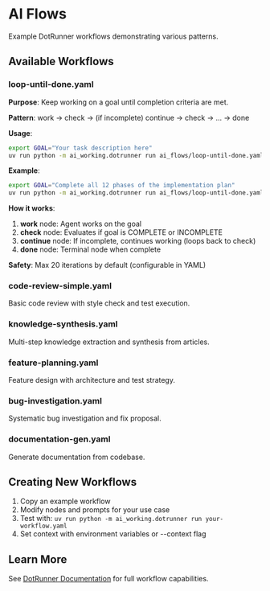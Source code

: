 # AI Flows

Example DotRunner workflows demonstrating various patterns.

## Available Workflows

### loop-until-done.yaml
**Purpose**: Keep working on a goal until completion criteria are met.

**Pattern**: work → check → (if incomplete) continue → check → ... → done

**Usage**:
```bash
export GOAL="Your task description here"
uv run python -m ai_working.dotrunner run ai_flows/loop-until-done.yaml
```

**Example**:
```bash
export GOAL="Complete all 12 phases of the implementation plan"
uv run python -m ai_working.dotrunner run ai_flows/loop-until-done.yaml
```

**How it works**:
1. **work** node: Agent works on the goal
2. **check** node: Evaluates if goal is COMPLETE or INCOMPLETE
3. **continue** node: If incomplete, continues working (loops back to check)
4. **done** node: Terminal node when complete

**Safety**: Max 20 iterations by default (configurable in YAML)

### code-review-simple.yaml
Basic code review with style check and test execution.

### knowledge-synthesis.yaml
Multi-step knowledge extraction and synthesis from articles.

### feature-planning.yaml
Feature design with architecture and test strategy.

### bug-investigation.yaml
Systematic bug investigation and fix proposal.

### documentation-gen.yaml
Generate documentation from codebase.

## Creating New Workflows

1. Copy an example workflow
2. Modify nodes and prompts for your use case
3. Test with: `uv run python -m ai_working.dotrunner run your-workflow.yaml`
4. Set context with environment variables or --context flag

## Learn More

See [DotRunner Documentation](../ai_working/dotrunner/README.md) for full workflow capabilities.
